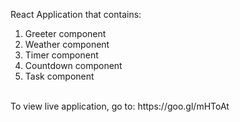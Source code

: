 React Application that contains: <br/>
1) Greeter component <br/>
2) Weather component <br/>
3) Timer component </br>
4) Countdown component </br>
5) Task component
<br/>
To view live application, go to: https://goo.gl/mHToAt
